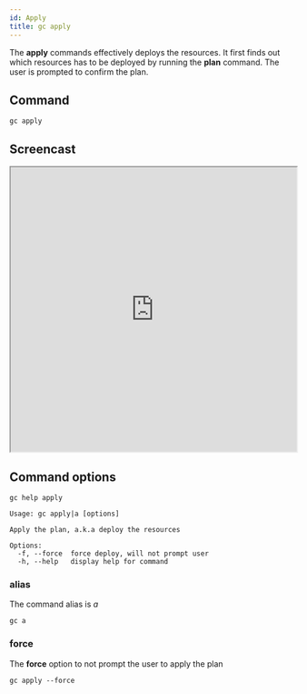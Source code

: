 ```yaml
---
id: Apply
title: gc apply
---
```


The **apply** commands effectively deploys the resources. It first finds out which resources has to be deployed by running the **plan** command. The user is prompted to confirm the plan.

## Command

```
gc apply
```

## Screencast

<div>
    <iframe
    data-autoplay
    src="https://asciinema.org/a/fSjitJBdZt7qoIGPbIemGk3rq/iframe?autoplay=true&amp;speed=2&amp;loop=true"
    id="asciicast-iframe-13761"
    name="asciicast-iframe-13761"
    scrolling="no"
    style="width: 100%;height: 500px"
    ></iframe>
</div>

## Command options

```
gc help apply
```

```
Usage: gc apply|a [options]

Apply the plan, a.k.a deploy the resources

Options:
  -f, --force  force deploy, will not prompt user
  -h, --help   display help for command
```

### alias

The command alias is _a_

```
gc a
```

### force

The **force** option to not prompt the user to apply the plan

```
gc apply --force
```
